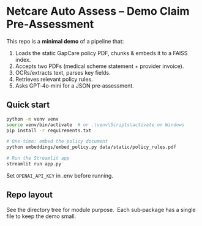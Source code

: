 # Netcare Auto Assess – Demo Claim Pre‑Assessment

This repo is a **minimal demo** of a pipeline that:
1. Loads the static GapCare policy PDF, chunks & embeds it to a FAISS index.
2. Accepts two PDFs (medical scheme statement + provider invoice).
3. OCRs/extracts text, parses key fields.
4. Retrieves relevant policy rules.
5. Asks GPT‑4o‑mini for a JSON pre‑assessment.

## Quick start
```bash
python -m venv venv
source venv/bin/activate  # or .\venv\Scripts\activate on Windows
pip install -r requirements.txt

# One‑time: embed the policy document
python embeddings/embed_policy.py data/static/policy_rules.pdf

# Run the Streamlit app
streamlit run app.py
```

Set `OPENAI_API_KEY` in .env before running.

## Repo layout
See the directory tree for module purpose.  Each sub‑package has a single file
to keep the demo small.